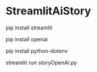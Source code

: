 # StreamlitAiStory
pip install streamlit

pip install openai

pip install python-dotenv

streamlit run storyOpenAi.py

